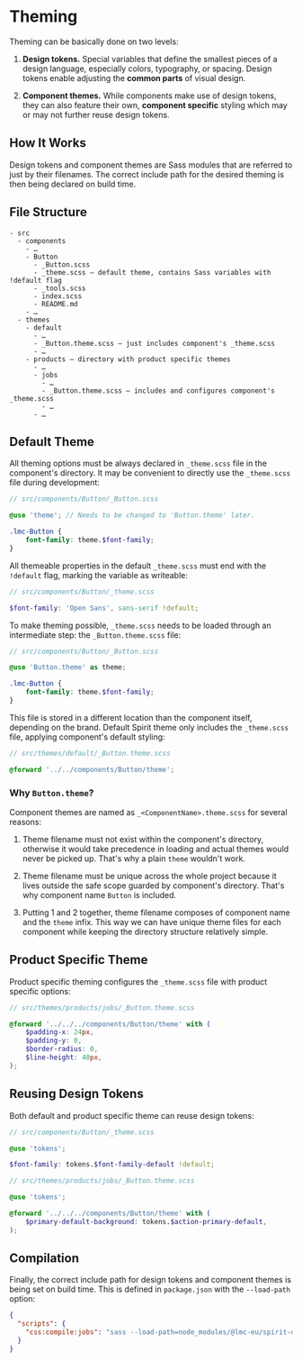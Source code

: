 # Theming

Theming can be basically done on two levels:

1. **Design tokens.** Special variables that define the smallest pieces of a
   design language, especially colors, typography, or spacing. Design tokens
   enable adjusting the **common parts** of visual design.

2. **Component themes.** While components make use of design tokens, they can
   also feature their own, **component specific** styling which may or may not
   further reuse design tokens.

## How It Works

Design tokens and component themes are Sass modules that are referred to just by
their filenames. The correct include path for the desired theming is then being
declared on build time.

## File Structure

```
- src
  - components
    - …
    - Button
      - _Button.scss
      - _theme.scss — default theme, contains Sass variables with !default flag
      - _tools.scss
      - index.scss
      - README.md
    - …
  - themes
    - default
      - …
      - _Button.theme.scss — just includes component's _theme.scss
      - …
    - products – directory with product specific themes
      - …
      - jobs
        - …
        - _Button.theme.scss – includes and configures component's _theme.scss
        - …
      - …
```

## Default Theme

All theming options must be always declared in `_theme.scss` file in the
component's  directory. It may be convenient to directly use the `_theme.scss`
file during development:

```scss
// src/components/Button/_Button.scss

@use 'theme'; // Needs to be changed to 'Button.theme' later.

.lmc-Button {
    font-family: theme.$font-family;
}
```

All themeable properties in the default `_theme.scss` must end with the
`!default` flag, marking the variable as writeable:

```scss
// src/components/Button/_theme.scss

$font-family: 'Open Sans', sans-serif !default;
```

To make theming possible, `_theme.scss` needs to be loaded through an
intermediate step: the `_Button.theme.scss` file:

```scss
// src/components/Button/_Button.scss

@use 'Button.theme' as theme;

.lmc-Button {
    font-family: theme.$font-family;
}
```

This file is stored in a different location than the component itself,
depending on the brand. Default Spirit theme only includes the `_theme.scss`
file, applying component's default styling:

```scss
// src/themes/default/_Button.theme.scss

@forward '../../components/Button/theme';
```

### Why `Button.theme`?

Component themes are named as `_<ComponentName>.theme.scss` for several reasons:

1. Theme filename must not exist within the component's directory, otherwise it
   would take precedence in loading and actual themes would never be picked up.
   That's why a plain `theme` wouldn't work.

2. Theme filename must be unique across the whole project because it lives
   outside the safe scope guarded by component's directory. That's why component
   name `Button` is included.

3. Putting 1 and 2 together, theme filename composes of component name and the
   `theme` infix. This way we can have unique theme files for each component
   while keeping the directory structure relatively simple.

## Product Specific Theme

Product specific theming configures the `_theme.scss` file with product specific
options:

```scss
// src/themes/products/jobs/_Button.theme.scss

@forward '../../../components/Button/theme' with (
    $padding-x: 24px,
    $padding-y: 0,
    $border-radius: 0,
    $line-height: 40px,
);
```

## Reusing Design Tokens

Both default and product specific theme can reuse design tokens:

```scss
// src/components/Button/_theme.scss

@use 'tokens';

$font-family: tokens.$font-family-default !default;
```

```scss
// src/themes/products/jobs/_Button.theme.scss

@use 'tokens';

@forward '../../../components/Button/theme' with (
    $primary-default-background: tokens.$action-primary-default,
);
```

## Compilation

Finally, the correct include path for design tokens and component themes is
being set on build time. This is defined in `package.json` with the
`--load-path` option:

```json
{
  "scripts": {
    "css:compile:jobs": "sass --load-path=node_modules/@lmc-eu/spirit-design-tokens/src/products/jobs/scss --load-path=src/themes/products/jobs \"src/components/index.scss\" dist/css/jobs/components.css"
  }
}
```
